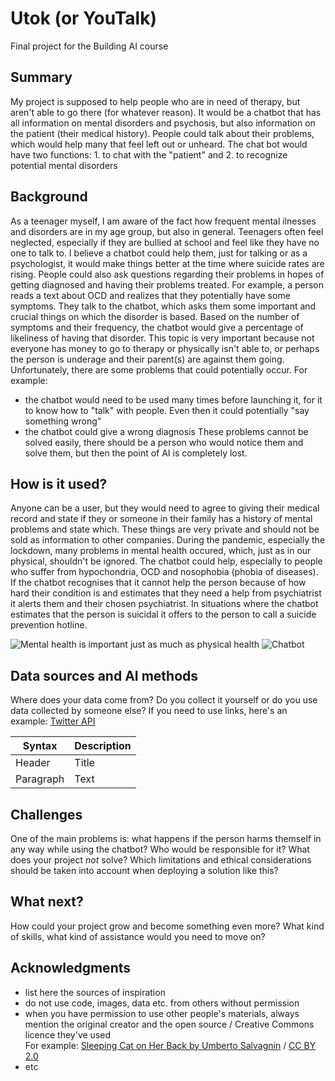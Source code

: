 # Utok (or YouTalk)
Final project for the Building AI course

## Summary
My project is supposed to help people who are in need of therapy, but aren't able to go there (for whatever reason). It would be a chatbot that has all information on mental disorders and psychosis, but also information on the patient (their medical history). People could talk about their problems, which would help many that feel left out or unheard. The chat bot would have two functions: 1. to chat with the "patient" and 2. to recognize potential mental disorders

## Background
As a teenager myself, I am aware of the fact how frequent mental ilnesses and disorders are in my age group, but also in general. Teenagers often feel neglected, especially if they are bullied at school and feel like they have no one to talk to. I believe a chatbot could help them, just for talking or as a psychologist, it would make things better at the time where suicide rates are rising. People could also ask questions regarding their problems in hopes of getting diagnosed and having their problems treated. For example, a person reads a text about OCD and realizes that they potentially have some symptoms. They talk to the chatbot, which asks them some important and crucial things on which the disorder is based. Based on the number of symptoms and their frequency, the chatbot would give a percentage of likeliness of having that disorder.
This topic is very important because not everyone has money to go to therapy or physically isn't able to, or perhaps the person is underage and their parent(s) are against them going. Unfortunately, there are some problems that could potentially occur.
For example:
* the chatbot would need to be used many times before launching it, for it to know how to "talk" with people. Even then it could potentially "say something wrong" 
* the chatbot could give a wrong diagnosis
These problems cannot be solved easily, there should be a person who would notice them and solve them, but then the point of AI is completely lost. 

## How is it used?
Anyone can be a user, but they would need to agree to giving their medical record and state if they or someone in their family has a history of mental problems and state which. These things are very private and should not be sold as information to other companies. 
During the pandemic, especially the lockdown, many problems in mental health occured, which, just as in our physical, shouldn't be ignored. The chatbot could help, especially to people who suffer from hypochondria, OCD and nosophobia (phobia of diseases).
If the chatbot recognises that it cannot help the person because of how hard their condition is and estimates that they need a help from psychiatrist it alerts them and their chosen psychiatrist.
In situations where the chatbot estimates that the person is suicidal it offers to the person to call a suicide prevention hotline. 

![Mental health is important just as much as physical health](https://www.unicef.org/serbia/sites/unicef.org.serbia/files/styles/hero_desktop/public/meditacija.jpg?itok=wUelEFKS)
![Chatbot](https://thecxinsights.com/wp-content/uploads/2020/08/Discover-the-9-Best-Chatbot-Examples-of-2020-vector-1-1.png)

## Data sources and AI methods
Where does your data come from? Do you collect it yourself or do you use data collected by someone else?
If you need to use links, here's an example:
[Twitter API](https://developer.twitter.com/en/docs)

| Syntax      | Description |
| ----------- | ----------- |
| Header      | Title       |
| Paragraph   | Text        |

## Challenges
One of the main problems is: what happens if the person harms themself in any way while using the chatbot? Who would be responsible for it? 
What does your project _not_ solve? Which limitations and ethical considerations should be taken into account when deploying a solution like this?

## What next?

How could your project grow and become something even more? What kind of skills, what kind of assistance would you  need to move on? 


## Acknowledgments

* list here the sources of inspiration 
* do not use code, images, data etc. from others without permission
* when you have permission to use other people's materials, always mention the original creator and the open source / Creative Commons licence they've used
  <br>For example: [Sleeping Cat on Her Back by Umberto Salvagnin](https://commons.wikimedia.org/wiki/File:Sleeping_cat_on_her_back.jpg#filelinks) / [CC BY 2.0](https://creativecommons.org/licenses/by/2.0)
* etc
